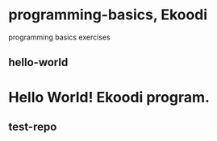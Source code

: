 # programming-basics, Ekoodi
programming basics exercises

## hello-world
Hello World! Ekoodi program.
=======

## test-repo

